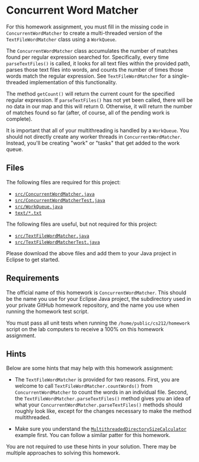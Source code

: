 Concurrent Word Matcher
=================================================

For this homework assignment, you must fill in the missing code in `ConcurrentWordMatcher` to create a multi-threaded version of the `TextFileWordMatcher` class using a `WorkQueue`.

The `ConcurrentWordMatcher` class accumulates the number of matches found per regular expression searched for. Specifically, every time `parseTextFiles()` is called, it looks for all text files within the provided path, parses those text files into words, and counts the number of times those words match the regular expression. See `TextFileWordMatcher` for a single-threaded implementation of this functionality.

The method `getCount()` will return the current count for the specified regular expression. If `parseTextFiles()` has not yet been called, there will be no data in our map and this will return 0. Otherwise, it will return the number of matches found so far (after, of course, all of the pending work is complete).

It is important that all of your multithreading is handled by a `WorkQueue`. You should not directly create any worker threads in `ConcurrentWordMatcher`. Instead, you'll be creating "work" or "tasks" that get added to the work queue.

## Files ##

The following files are required for this project:

- [`src/ConcurrentWordMatcher.java`](src/ConcurrentWordMatcher.java)
- [`src/ConcurrentWordMatcherTest.java`](src/ConcurrentWordMatcherTest.java)
- [`src/WorkQueue.java`](src/WorkQueue.java)
- [`text/*.txt`](text/)

The following files are useful, but not required for this project:

- [`src/TextFileWordMatcher.java`](src/TextFileWordMatcher.java)
- [`src/TextFileWordMatcherTest.java`](src/TextFileWordMatcherTest.java)

Please download the above files and add them to your Java project in Eclipse to get started. 

## Requirements ##

The official name of this homework is `ConcurrentWordMatcher`. This should be the name you use for your Eclipse Java project, the subdirectory used in your private GitHub homework repository, and the name you use when running the homework test script.

You must pass all unit tests when running the `/home/public/cs212/homework` script on the lab computers to receive a 100% on this homework assignment.

## Hints ##

Below are some hints that may help with this homework assignment:

- The `TextFileWordMatcher` is provided for two reasons. First, you are welcome to call `TextFileWordMatcher.countWords()` from `ConcurrentWordMatcher` to count the words in an individual file. Second, the `TextFileWordMatcher.parseTextFiles()` method gives you an idea of what your `ConcurrentWordMatcher.parseTextFiles()` methods should roughly look like, except for the changes necessary to make the method multithreaded.

- Make sure you understand the [`MultithreadedDirectorySizeCalculator`](https://github.com/cs212/lectures/blob/fall2015/Advanced%20Multithreading/src/MultithreadedDirectorySizeCalculator.java) example first. You can follow a similar patter for this homework.

You are not required to use these hints in your solution. There may be multiple approaches to solving this homework.